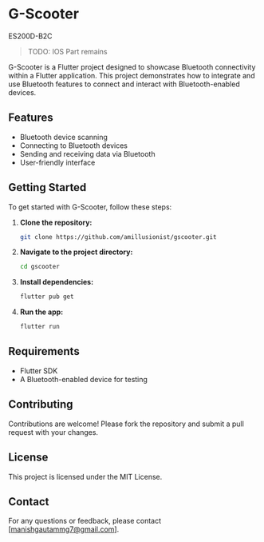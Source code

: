 # G-Scooter
ES200D-B2C

> TODO: IOS Part remains

G-Scooter is a Flutter project designed to showcase Bluetooth connectivity within a Flutter application. This project demonstrates how to integrate and use Bluetooth features to connect and interact with Bluetooth-enabled devices.

## Features

- Bluetooth device scanning
- Connecting to Bluetooth devices
- Sending and receiving data via Bluetooth
- User-friendly interface

## Getting Started

To get started with G-Scooter, follow these steps:

1. **Clone the repository:**
    ```sh
    git clone https://github.com/amillusionist/gscooter.git
    ```
2. **Navigate to the project directory:**
    ```sh
    cd gscooter
    ```
3. **Install dependencies:**
    ```sh
    flutter pub get
    ```
4. **Run the app:**
    ```sh
    flutter run
    ```

## Requirements

- Flutter SDK
- A Bluetooth-enabled device for testing

## Contributing

Contributions are welcome! Please fork the repository and submit a pull request with your changes.

## License

This project is licensed under the MIT License.

## Contact

For any questions or feedback, please contact [manishgautammg7@gmail.com].

